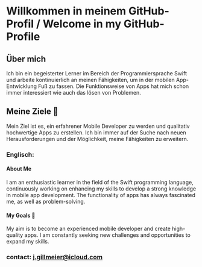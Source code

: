# Willkommen in meinem GitHub-Profil / Welcome in my GitHub-Profile

## Über mich 

Ich bin ein begeisterter Lerner im Bereich der Programmiersprache Swift und arbeite kontinuierlich an meinen Fähigkeiten, um in der mobilen App-Entwicklung Fuß zu fassen. Die Funktionsweise von Apps hat mich schon immer interessiert wie auch das lösen von Problemen.

## Meine Ziele 🏁

Mein Ziel ist es, ein erfahrener Mobile Developer zu werden und qualitativ hochwertige Apps zu erstellen. Ich bin immer auf der Suche nach neuen Herausforderungen und der Möglichkeit, meine Fähigkeiten zu erweitern.

### Englisch:

#### About Me

I am an enthusiastic learner in the field of the Swift programming language, continuously working on enhancing my skills to develop a strong knowledge in mobile app development. The functionality of apps has always fascinated me, as well as problem-solving.

#### My Goals 🏁

My aim is to become an experienced mobile developer and create high-quality apps. I am constantly seeking new challenges and opportunities to expand my skills.

### contact: j.gillmeier@icloud.com

<!---
JuliusG1/JuliusG1 is a ✨ special ✨ repository because its `README.md` (this file) appears on your GitHub profile.
You can click the Preview link to take a look at your changes.
--->
